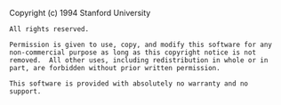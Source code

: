 Copyright (c) 1994 Stanford University                               

```
All rights reserved.

Permission is given to use, copy, and modify this software for any
non-commercial purpose as long as this copyright notice is not
removed.  All other uses, including redistribution in whole or in
part, are forbidden without prior written permission.

This software is provided with absolutely no warranty and no
support.
```
